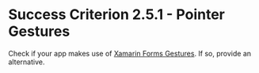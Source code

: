 # Success Criterion 2.5.1 - Pointer Gestures

Check if your app makes use of [Xamarin Forms Gestures](https://docs.microsoft.com/en-us/xamarin/xamarin-forms/app-fundamentals/gestures/). If so, provide an alternative.
